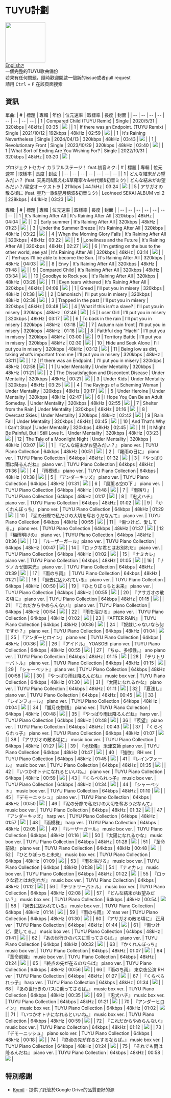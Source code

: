 # TUYU計劃
<img src="icon.jpg" height="125"><br>
[English↗](README.md)<br>
一個完整的TUYU歌曲備份<br>
若果有任何問題，隨時歡迎開啟一個新的issue或者pull request<br>
請用 <kbd>Ctrl</kbd> + <kbd>F</kbd> 在該頁面搜索

## 資訊
單曲:
| \# | 標題 | 專輯 | 年份 | 位元速率 | 取樣率 | 長度 | 封面 |
| -- | -- | -- | -- | -- | -- | -- | -- |
| 1 | Compared Child (TUYU Remix) | Single | 2020/5/31 | 320kbps | 48kHz | 03:35 | <img src=".\cover\Compared Child (TUYU Remix).jpg"> |
| 1 | If there was an Endpoint. (TUYU Remix) | Single | 2021/10/12 | 192kbps | 48kHz | 02:59 | <img src=".\cover\If There Was An Endpoint..jpg"> |
| 1 | It's Raining Nevertheless | Single | 2024/04/13 | 320kbps | 48kHz | 03:43 | <img src=".\cover\It_s Raining Nevertheless.jpg"> |
| 1 | Revolutionary Front | Single | 2023/10/29 | 320kbps | 48kHz | 03:40 | <img src="./cover/Revolutionary Front.png"> |
| 1 | What Sort of Ending Are You Wishing For? | Single | 2022/10/31 | 320kbps | 48kHz | 03:20 | <img src="./cover/What Sort Of Ending Are You Wishing For.jpg"> |

プロジェクトセカイ カラフルステージ！ feat.初音ミク:
| \# | 標題 | 專輯 | 位元速率 | 取樣率 | 長度 | 封面 |
| -- | -- | -- | -- | -- | -- | -- |
| 1 | どんな結末がお望みだい？ (feat. 天馬司&鳳えむ&草薙寧々&神代類&初音ミク) | どんな結末がお望みだい？/星空オーケストラ | 211kbps | 44.1kHz | 03:24 | <img src="./cover/どんな結末がお望みだい？ (feat. 天馬司&鳳えむ&草薙寧々&神代類&初音ミク).jpg"> |
| 5 | アサガオの散る頃に (feat. 星乃一歌&望月穂波&初音ミク) | Leo/need SEKAI ALBUM vol.2 | 228kbps | 44.1kHz | 03:23 | <img src="./cover/アサガオの散る頃に (feat. 星乃一歌&望月穂波&初音ミク).jpg"> |

專輯:
| \# | 標題 | 專輯 | 位元速率 | 取樣率 | 長度 | 封面 |
| -- | -- | -- | -- | -- | -- | -- |
| 1 | It's Raining After All | It's Raining After All | 320kbps | 48kHz | 04:04 | <img src="./cover/It_s Raining After All (Album).jpg"> |
| 2 | Early summer | It's Raining After All | 320kbps | 48kHz | 01:23 | <img src="./cover/It_s Raining After All (Album).jpg"> |
| 3 | Under the Summer Breeze | It's Raining After All | 320kbps | 48kHz | 03:22 | <img src="./cover/It_s Raining After All (Album).jpg"> |
| 4 | When the Morning Glory Falls | It's Raining After All | 320kbps | 48kHz | 03:22 | <img src="./cover/It_s Raining After All (Album).jpg"> |
| 5 | Loneliness and the Future | It's Raining After All | 320kbps | 48kHz | 02:27 | <img src="./cover/It_s Raining After All (Album).jpg"> |
| 6 | I'm getting on the bus to the other world, see ya! | It's Raining After All | 320kbps | 48kHz | 03:14 | <img src="./cover/It_s Raining After All (Album).jpg"> |
| 7 | Perhaps I'll be able to become the Sun. | It's Raining After All | 320kbps | 48kHz | 04:03 | <img src="./cover/It_s Raining After All (Album).jpg"> |
| 8 | Envy | It's Raining After All | 320kbps | 48kHz | 01:48 | <img src="./cover/It_s Raining After All (Album).jpg"> |
| 9 | Compared Child | It's Raining After All | 320kbps | 48kHz | 03:34 | <img src="./cover/Compared Child (TUYU Remix).jpg"> |
| 10 | Goodbye to Rock you | It's Raining After All | 320kbps | 48kHz | 03:28 | <img src="./cover/It_s Raining After All (Album).jpg"> |
| 11 | Even tears withered | It's Raining After All | 320kbps | 48kHz | 04:09 | <img src="./cover/It_s Raining After All (Album).jpg"> |
| 1 | Greed | I'll put you in misery | 320kbps | 48kHz | 01:38 | <img src="./cover/I_ll Put You In Misery (Album).jpg"> |
| 2 | Dämonisch | I'll put you in misery | 320kbps | 48kHz | 02:38 | <img src="./cover/Dämonisch.png"> |
| 3 | Trapped in the past | I'll put you in misery | 320kbps | 48kHz | 03:48 | <img src="./cover/Trapped In The Past.png"> |
| 4 | What if this isn’t a slave? | I'll put you in misery | 320kbps | 48kHz | 02:46 | <img src="./cover/What If This Isn_t A Slave.jpg"> |
| 5 | Loser Girl | I'll put you in misery | 320kbps | 48kHz | 03:17 | <img src="./cover/Loser Girl.png"> |
| 6 | To bask in the rain | I'll put you in misery | 320kbps | 48kHz | 03:18 | <img src="./cover/Basking In The Rain.png"> |
| 7 | Autumn rain front | I'll put you in misery | 320kbps | 48kHz | 01:18 | <img src="./cover/I_ll Put You In Misery (Album).jpg"> |
| 8 | Faithful dog “Hachi” | I'll put you in misery | 320kbps | 48kHz | 03:00 | <img src="./cover/Faitful Dog Hachi.png"> |
| 9 | Territory Battle | I'll put you in misery | 320kbps | 48kHz | 02:30 | <img src="./cover/Territory Battle.jpg"> |
| 10 | Hide and Seek Alone | I'll put you in misery | 320kbps | 48kHz | 03:12 | <img src="./cover/Hide And Seek Alone.png"> |
| 11 | Being low as dirt, taking what’s important from me | I'll put you in misery | 320kbps | 48kHz | 03:11 | <img src="./cover/Being As Low As Dirt, Taking What_s Important From Me.png"> |
| 12 | If there was an Endpoint. | I'll put you in misery | 320kbps | 48kHz | 02:58 | <img src="./cover/If There Was An Endpoint..jpg"> |
| 1 | Under Mentality | Under Mentality | 320kbps | 48kHz | 01:21 | <img src="./cover/Under Mentality (Album) [First-Press Limited Edition].jpg"> |
| 2 | The Dissatisfaction and Discontent Disease | Under Mentality | 320kbps | 48kHz | 00:21 | <img src="./cover/Under Mentality (Album) [First-Press Limited Edition].jpg"> |
| 3 | Under Kids | Under Mentality | 320kbps | 48kHz | 03:25 | <img src="./cover/Under Kids.jpg"> |
| 4 | The Ravings of a Scheming Woman | Under Mentality | 320kbps | 48kHz | 00:17 | <img src="./cover/Under Mentality (Album) [First-Press Limited Edition].jpg"> |
| 5 | Under Heroine | Under Mentality | 320kbps | 48kHz | 02:47 | <img src="./cover/Under Heroine.jpg"> |
| 6 | I Hope You Can Be an Adult Someday. | Under Mentality | 320kbps | 48kHz | 02:55 | <img src="./cover/Would Be Nice If You Grow Up One Day..jpg"> |
| 7 | Shelter from the Rain | Under Mentality | 320kbps | 48kHz | 01:16 | <img src="./cover/Under Mentality (Album) [First-Press Limited Edition].jpg"> |
| 8 | Overcast Skies | Under Mentality | 320kbps | 48kHz | 02:42 | <img src="./cover/Overcast Skies.png"> |
| 9 | Rain Fall | Under Mentality | 320kbps | 48kHz | 03:45 | <img src="./cover/Rain Fall.jpg"> |
| 10 | And That's Why I Can't Stop! | Under Mentality | 320kbps | 48kHz | 02:45 | <img src="./cover/And That_s Why I Can_t Stop.jpg"> |
| 11 | It Might Be Painful, But I Still Love It. | Under Mentality | 320kbps | 48kHz | 03:23 | <img src="./cover/It Might Be Painful, But I Still Love It..jpg"> |
| 12 | The Tale of a Moonlight Night | Under Mentality | 320kbps | 48kHz | 03:07 | <img src="./cover/Under Mentality (Album) [First-Press Limited Edition].jpg"> |
| 1 | 『どんな結末がお望みだい？』 piano ver. | TUYU Piano Collection | 64kbps | 48kHz | 00:51 | <img src="./cover/TUYU Piano Collection With Logo.jpg"> |
| 2 | 『霧雨の日に』 piano ver. | TUYU Piano Collection | 64kbps | 48kHz | 01:32 | <img src="./cover/TUYU Piano Collection With Logo.jpg"> |
| 3 | 『やっぱり雨は降るんだね』 piano ver. | TUYU Piano Collection | 64kbps | 48kHz | 01:36 | <img src="./cover/TUYU Piano Collection With Logo.jpg"> |
| 4 | 『雨模様』 piano ver. | TUYU Piano Collection | 64kbps | 48kHz | 01:38 | <img src="./cover/TUYU Piano Collection With Logo.jpg"> |
| 5 | 『アンダーキッズ』 piano ver. | TUYU Piano Collection | 64kbps | 48kHz | 01:31 | <img src="./cover/TUYU Piano Collection With Logo.jpg"> |
| 6 | 『風薫る空の下 』 piano ver. | TUYU Piano Collection | 64kbps | 48kHz | 01:48 | <img src="./cover/TUYU Piano Collection With Logo.jpg"> |
| 7 | 『雨宿り』 | TUYU Piano Collection | 64kbps | 48kHz | 01:17 | <img src="./cover/TUYU Piano Collection With Logo.jpg"> |
| 8 | 『忠犬ハチ』 piano ver. | TUYU Piano Collection | 64kbps | 48kHz | 01:02 | <img src="./cover/TUYU Piano Collection With Logo.jpg"> |
| 9 | 『かくれんぼっち』 piano ver. | TUYU Piano Collection | 64kbps | 48kHz | 01:29 | <img src="./cover/TUYU Piano Collection With Logo.jpg"> |
| 10 | 『泥の分際で私だけの大切を奪おうだなんて』 piano ver. | TUYU Piano Collection | 64kbps | 48kHz | 00:55 | <img src="./cover/TUYU Piano Collection With Logo.jpg"> |
| 11 | 「傷つけど、愛してる。」 piano ver. | TUYU Piano Collection | 64kbps | 48kHz | 01:37 | <img src="./cover/TUYU Piano Collection With Logo.jpg"> |
| 12 | 『梅雨明けの』 piano ver. | TUYU Piano Collection | 64kbps | 48kHz | 01:36 | <img src="./cover/TUYU Piano Collection With Logo.jpg"> |
| 13 | 『ルーザーガール』piano ver. | TUYU Piano Collection | 64kbps | 48kHz | 00:47 | <img src="./cover/TUYU Piano Collection With Logo.jpg"> |
| 14 | 『ロックな君とはお別れだ』 piano ver. | TUYU Piano Collection | 64kbps | 48kHz | 01:02 | <img src="./cover/TUYU Piano Collection With Logo.jpg"> |
| 15 | 『ナミカレ』 piano ver. | TUYU Piano Collection | 64kbps | 48kHz | 01:05 | <img src="./cover/TUYU Piano Collection With Logo.jpg"> |
| 16 | 『ナツノカゼ御来光』 piano ver. | TUYU Piano Collection | 64kbps | 48kHz | 01:39 | <img src="./cover/TUYU Piano Collection With Logo.jpg"> |
| 17 | 『雨のち雨』 | TUYU Piano Collection | 64kbps | 48kHz | 01:21 | <img src="./cover/TUYU Piano Collection With Logo.jpg"> |
| 18 | 『過去に囚われている』 piano ver. | TUYU Piano Collection | 64kbps | 48kHz | 00:50 | <img src="./cover/TUYU Piano Collection With Logo.jpg"> |
| 19 | 『ひとりぼっちと未来』 piano ver. | TUYU Piano Collection | 64kbps | 48kHz | 00:55 | <img src="./cover/TUYU Piano Collection With Logo.jpg"> |
| 20 | 『アサガオの散る頃に』 piano ver. | TUYU Piano Collection | 64kbps | 48kHz | 01:15 | <img src="./cover/TUYU Piano Collection With Logo.jpg"> |
| 21 | 『これだからやめらんない!』 piano ver. | TUYU Piano Collection | 64kbps | 48kHz | 00:54 | <img src="./cover/TUYU Piano Collection With Logo.jpg"> |
| 22 | 『雨を浴びる』 piano ver. | TUYU Piano Collection | 64kbps | 48kHz | 01:02 | <img src="./cover/TUYU Piano Collection With Logo.jpg"> |
| 23 | 『AFTER RAIN』 | TUYU Piano Collection | 64kbps | 48kHz | 00:36 | <img src="./cover/TUYU Piano Collection With Logo.jpg"> |
| 24 | 『奴隷じゃないなら何ですか？』 piano ver. | TUYU Piano Collection | 64kbps | 48kHz | 01:04 | <img src="./cover/TUYU Piano Collection With Logo.jpg"> |
| 25 | 『アンダーヒロイン』 piano ver. | TUYU Piano Collection | 64kbps | 48kHz | 00:36 | <img src="./cover/TUYU Piano Collection With Logo.jpg"> |
| 26 | 『アイドル』 YOASOBI piano ver. | TUYU Piano Collection | 64kbps | 48kHz | 00:55 | <img src="./cover/TUYU Piano Collection With Logo.jpg"> |
| 27 | 『ちゅ、多様性。』 ano piano ver. | TUYU Piano Collection | 64kbps | 48kHz | 01:15 | <img src="./cover/TUYU Piano Collection With Logo.jpg"> |
| 28 | 『テリトリーバトル』 piano ver. | TUYU Piano Collection | 64kbps | 48kHz | 01:15 | <img src="./cover/TUYU Piano Collection With Logo.jpg"> |
| 29 | 『シャーベット』 piano ver. | TUYU Piano Collection | 64kbps | 48kHz | 00:58 | <img src="./cover/TUYU Piano Collection With Logo.jpg"> |
| 30 | 『やっぱり雨は降るんだね』 music box ver. | TUYU Piano Collection | 64kbps | 48kHz | 01:30 | <img src="./cover/TUYU Piano Collection With Logo.jpg"> |
| 31 | 『太陽になれるかな』 piano ver. | TUYU Piano Collection | 64kbps | 48kHz | 01:11 | <img src="./cover/TUYU Piano Collection With Logo.jpg"> |
| 32 | 『夏浅し』 piano ver. | TUYU Piano Collection | 64kbps | 48kHz | 00:45 | <img src="./cover/TUYU Piano Collection With Logo.jpg"> |
| 33 | 『レインフォール』 piano ver. | TUYU Piano Collection | 64kbps | 48kHz | 01:04 | <img src="./cover/TUYU Piano Collection With Logo.jpg"> |
| 34 | 『朧月夜物語』 piano ver. | TUYU Piano Collection | 64kbps | 48kHz | 00:48 | <img src="./cover/TUYU Piano Collection With Logo.jpg"> |
| 35 | 『やっぱり雨は降るんだね』 harp ver. | TUYU Piano Collection | 64kbps | 48kHz | 01:48 | <img src="./cover/TUYU Piano Collection With Logo.jpg"> |
| 36 | 『羨望』 piano ver. | TUYU Piano Collection | 64kbps | 48kHz | 00:43 | <img src="./cover/TUYU Piano Collection With Logo.jpg"> |
| 37 | 『くらべられっ子』 piano ver. | TUYU Piano Collection | 64kbps | 48kHz | 01:07 | <img src="./cover/TUYU Piano Collection With Logo.jpg"> |
| 38 | 『アサガオの散る頃に』 music box ver. | TUYU Piano Collection | 64kbps | 48kHz | 01:27 | <img src="./cover/TUYU Piano Collection With Logo.jpg"> |
| 39 | 『地球儀』 米津玄師 piano ver. | TUYU Piano Collection | 64kbps | 48kHz | 01:47 | <img src="./cover/TUYU Piano Collection With Logo.jpg"> |
| 40 | 『強欲』 RH ver. | TUYU Piano Collection | 64kbps | 48kHz | 01:45 | <img src="./cover/TUYU Piano Collection With Logo.jpg"> |
| 41 | 『レインフォール』 music box ver. | TUYU Piano Collection | 64kbps | 48kHz | 01:35 | <img src="./cover/TUYU Piano Collection With Logo.jpg"> |
| 42 | 『いつかオトナになれるといいね。』 piano ver. | TUYU Piano Collection | 64kbps | 48kHz | 00:59 | <img src="./cover/TUYU Piano Collection With Logo.jpg"> |
| 43 | 『くらべられっ子』 music box ver. | TUYU Piano Collection | 64kbps | 48kHz | 01:34 | <img src="./cover/TUYU Piano Collection With Logo.jpg"> |
| 44 | 『シャーベット』 music box ver. | TUYU Piano Collection | 64kbps | 48kHz | 01:10 | <img src="./cover/TUYU Piano Collection With Logo.jpg"> |
| 45 | 『デモーニッシュ』 piano ver. | TUYU Piano Collection | 64kbps | 48kHz | 00:50 | <img src="./cover/TUYU Piano Collection With Logo.jpg"> |
| 46 | 『泥の分際で私だけの大切を奪おうだなんて』 music box ver. | TUYU Piano Collection | 64kbps | 48kHz | 01:32 | <img src="./cover/TUYU Piano Collection With Logo.jpg"> |
| 47 | 『アンダーキッズ』 harp ver.  | TUYU Piano Collection | 64kbps | 48kHz | 01:57 | <img src="./cover/TUYU Piano Collection With Logo.jpg"> |
| 48 | 『雨模様』 harp ver. | TUYU Piano Collection | 64kbps | 48kHz | 02:05 | <img src="./cover/TUYU Piano Collection With Logo.jpg"> |
| 49 | 『ルーザーガール』 music box ver. | TUYU Piano Collection | 64kbps | 48kHz | 01:16 | <img src="./cover/TUYU Piano Collection With Logo.jpg"> |
| 50 | 『太陽になれるかな』 music box ver. | TUYU Piano Collection | 64kbps | 48kHz | 01:28 | <img src="./cover/TUYU Piano Collection With Logo.jpg"> |
| 51 | 『革命前線』 piano ver. | TUYU Piano Collection | 64kbps | 48kHz | 00:48 | <img src="./cover/TUYU Piano Collection With Logo.jpg"> |
| 52 | 『ひとりぼっちと未来』 music box ver. | TUYU Piano Collection | 64kbps | 48kHz | 01:09 | <img src="./cover/TUYU Piano Collection With Logo.jpg"> |
| 53 | 『雨を浴びる』 music box ver. | TUYU Piano Collection | 64kbps | 48kHz | 01:38 | <img src="./cover/TUYU Piano Collection With Logo.jpg"> |
| 54 | 『ナミカレ』 music box ver. | TUYU Piano Collection | 64kbps | 48kHz | 01:22 | <img src="./cover/TUYU Piano Collection With Logo.jpg"> |
| 55 | 『ロックな君とはお別れだ』 music box ver. | TUYU Piano Collection | 64kbps | 48kHz | 01:12 | <img src="./cover/TUYU Piano Collection With Logo.jpg"> |
| 56 | 『テリトリーバトル』 music box ver. | TUYU Piano Collection | 64kbps | 48kHz | 02:08 | <img src="./cover/TUYU Piano Collection With Logo.jpg"> |
| 57 | 『どんな結末がお望みだい？』 music box ver. | TUYU Piano Collection | 64kbps | 48kHz | 00:54 | <img src="./cover/TUYU Piano Collection With Logo.jpg"> |
| 58 | 『過去に囚われている』 music box ver. | TUYU Piano Collection | 64kbps | 48kHz | 01:14 | <img src="./cover/TUYU Piano Collection With Logo.jpg"> |
| 59 | 『雨のち雨』 X'mas ver | TUYU Piano Collection | 64kbps | 48kHz | 01:30 | <img src="./cover/TUYU Piano Collection With Logo.jpg"> |
| 60 | 『アサガオの散る頃に』 正月ver | TUYU Piano Collection | 64kbps | 48kHz | 01:44 | <img src="./cover/TUYU Piano Collection With Logo.jpg"> |
| 61 | 『傷つけど、愛してる。』 music box ver. | TUYU Piano Collection | 64kbps | 48kHz | 01:41 | <img src="./cover/TUYU Piano Collection With Logo.jpg"> |
| 62 | 『あの世行きのバスに乗ってさらば。』 piano ver. | TUYU Piano Collection | 64kbps | 48kHz | 00:32 | <img src="./cover/TUYU Piano Collection With Logo.jpg"> |
| 63 | 『かくれんぼっち』 music box ver. | TUYU Piano Collection | 64kbps | 48kHz | 01:07 | <img src="./cover/TUYU Piano Collection With Logo.jpg"> |
| 64 | 『革命前線』 music box ver. | TUYU Piano Collection | 64kbps | 48kHz | 01:24 | <img src="./cover/TUYU Piano Collection With Logo.jpg"> |
| 65 | 『終点の先が在るのならば』 piano ver. | TUYU Piano Collection | 64kbps | 48kHz | 00:56 | <img src="./cover/TUYU Piano Collection With Logo.jpg"> |
| 66 | 『雨のち雨』 東京夜公演 RH ver | TUYU Piano Collection | 64kbps | 48kHz | 01:27 | <img src="./cover/TUYU Piano Collection With Logo.jpg"> |
| 67 | 『くらべられっ子』 harp ver. | TUYU Piano Collection | 64kbps | 48kHz | 01:34 | <img src="./cover/TUYU Piano Collection With Logo.jpg"> |
| 68 | 『あの世行きのバスに乗ってさらば。』 music box ver. | TUYU Piano Collection | 64kbps | 48kHz | 00:35 | <img src="./cover/TUYU Piano Collection With Logo.jpg"> |
| 69 | 『忠犬ハチ』 music box ver. | TUYU Piano Collection | 64kbps | 48kHz | 01:21 | <img src="./cover/TUYU Piano Collection With Logo.jpg"> |
| 70 | 『アンダーヒロイン』 music box ver. | TUYU Piano Collection | 64kbps | 48kHz | 01:02 | <img src="./cover/TUYU Piano Collection With Logo.jpg"> |
| 71 | 『いつかオトナになれるといいね。』 music box ver. | TUYU Piano Collection | 64kbps | 48kHz | 00:59 | <img src="./cover/TUYU Piano Collection With Logo.jpg"> |
| 72 | 『これだからやめらんない!』 music box ver. | TUYU Piano Collection | 64kbps | 48kHz | 01:12 | <img src="./cover/TUYU Piano Collection With Logo.jpg"> |
| 73 | 『デモーニッシュ』 piano solo ver. | TUYU Piano Collection | 64kbps | 48kHz | 00:18 | <img src="./cover/TUYU Piano Collection With Logo.jpg"> |
| 74 | 『終点の先が在るとするならば。』 music box ver. | TUYU Piano Collection | 64kbps | 48kHz | 01:24 | <img src="./cover/TUYU Piano Collection With Logo.jpg"> |
| 75 | 『それでも雨は降るんだね』 piano ver. | TUYU Piano Collection | 64kbps | 48kHz | 00:58 | <img src="./cover/TUYU Piano Collection With Logo.jpg"> |

## 特別感謝
- [Kymil](https://www.reddit.com/user/realKymil/) \- 提供了託管於Google Drive的品質更好的源

